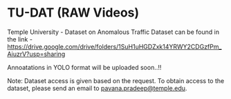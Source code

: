 # TU-DAT (RAW Videos)
Temple University - Dataset on Anomalous Traffic
Dataset can be found in the link - https://drive.google.com/drive/folders/1SuH1uHGDZxk14YRWY2CDGzfPm_AiuzrV?usp=sharing

Annoatations in YOLO format will be uploaded soon..!!

Note:
Dataset access is given based on the request.
To obtain access to the dataset, please send an email to pavana.pradeep@temple.edu.
